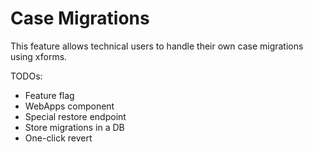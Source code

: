 # Case Migrations

This feature allows technical users to handle their own case migrations using xforms.

TODOs:

* Feature flag
* WebApps component
* Special restore endpoint
* Store migrations in a DB
* One-click revert
